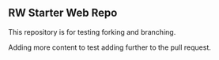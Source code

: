 ## RW Starter Web Repo

This repository is for testing forking and branching.

Adding more content to test adding further to the pull request.